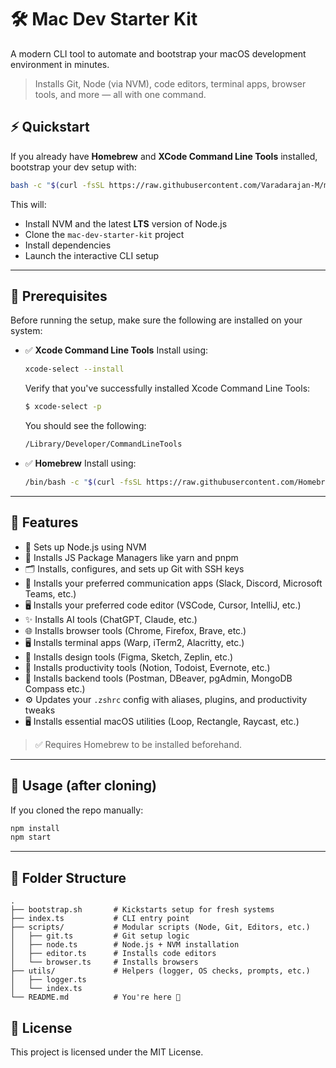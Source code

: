 # 🛠️ Mac Dev Starter Kit

A modern CLI tool to automate and bootstrap your macOS development environment in minutes.

> Installs Git, Node (via NVM), code editors, terminal apps, browser tools, and more — all with one command.


## ⚡ Quickstart

If you already have **Homebrew** and **XCode Command Line Tools** installed, bootstrap your dev setup with:

```bash
bash -c "$(curl -fsSL https://raw.githubusercontent.com/Varadarajan-M/mac-dev-starter-kit/main/bootstrap.sh)"
```

This will:

* Install NVM and the latest **LTS** version of Node.js
* Clone the `mac-dev-starter-kit` project
* Install dependencies
* Launch the interactive CLI setup

---

## 🧱 Prerequisites

Before running the setup, make sure the following are installed on your system:

* ✅ **Xcode Command Line Tools**
  Install using:

  ```bash
  xcode-select --install
  ```

  Verify that you've successfully installed Xcode Command Line Tools:

  ```bash
  $ xcode-select -p
  ```
  You should see the following:
  ```bash  
  /Library/Developer/CommandLineTools
  ```
  
* ✅ **Homebrew**
  Install using:

  ```bash
  /bin/bash -c "$(curl -fsSL https://raw.githubusercontent.com/Homebrew/install/HEAD/install.sh)"
  ```

---

## 🚀 Features

* 🔧 Sets up Node.js using NVM
* 🧶 Installs JS Package Managers like yarn and pnpm
* 🗂️ Installs, configures, and sets up Git with SSH keys
* 💬 Installs your preferred communication apps (Slack, Discord, Microsoft Teams, etc.)
* 🖥️ Installs your preferred code editor (VSCode, Cursor, IntelliJ, etc.)
* ✨ Installs AI tools (ChatGPT, Claude, etc.)
* 🌐 Installs browser tools (Chrome, Firefox, Brave, etc.)
* 🖥️ Installs terminal apps (Warp, iTerm2, Alacritty, etc.)
* 🎨 Installs design tools (Figma, Sketch, Zeplin, etc.)
* 📁 Installs productivity tools (Notion, Todoist, Evernote, etc.)
* 🔧 Installs backend tools (Postman, DBeaver, pgAdmin, MongoDB Compass etc.)
* ⚙️ Updates your `.zshrc` config with aliases, plugins, and productivity tweaks
* 🖥️ Installs essential macOS utilities (Loop, Rectangle, Raycast, etc.)

> ✅ Requires Homebrew to be installed beforehand.

---

## 🧰 Usage (after cloning)

If you cloned the repo manually:

```bash
npm install
npm start
```

---

## 📁 Folder Structure

```
.
├── bootstrap.sh       # Kickstarts setup for fresh systems
├── index.ts           # CLI entry point
├── scripts/           # Modular scripts (Node, Git, Editors, etc.)
│   ├── git.ts         # Git setup logic
│   ├── node.ts        # Node.js + NVM installation
│   ├── editor.ts      # Installs code editors
│   └── browser.ts     # Installs browsers
├── utils/             # Helpers (logger, OS checks, prompts, etc.)
│   ├── logger.ts
│   └── index.ts
└── README.md          # You're here 🚀
```

## 📄 License
This project is licensed under the MIT License.

